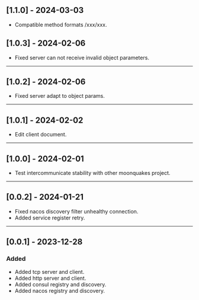 ## [1.1.0] - 2024-03-03
- Compatible method formats /xxx/xxx.

## [1.0.3] - 2024-02-06
- Fixed server can not receive invalid object parameters.

---

## [1.0.2] - 2024-02-06
- Fixed server adapt to object params.

---

## [1.0.1] - 2024-02-02
- Edit client document.

---

## [1.0.0] - 2024-02-01
- Test intercommunicate stability with other moonquakes project.

---

## [0.0.2] - 2024-01-21
- Fixed nacos discovery filter unhealthy connection.
- Added service register retry.

---

## [0.0.1] - 2023-12-28

### Added
- Added tcp server and client.
- Added http server and client.
- Added consul registry and discovery.
- Added nacos registry and discovery.
